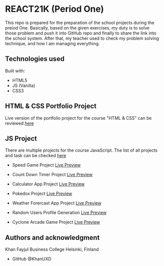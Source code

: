 # REACT21K (Period One)

This repo is prepared for the preparation of the school projects during the preiod One. Basically, based on the given exercises, my duty is to solve those problem and push it into GitHub repo and finally to share the link into the school system. After that, my teacher used to check my problem solving technique, and how I am managing everything.

## Technologies used

Built with:

- HTML5
- JS (Vanilla)
- CSS3

## HTML & CSS Portfolio Project

Live version of the portfolio project for the course "HTML & CSS" can be reviewed [here](https://khanuxd.github.io/BCH_React21K/HTML5_CSS3/Portfolio_Part8/)

## JS Project

There are multiple projects for the course JavaScript. The list of all projects and task can be checked [here](https://github.com/khanuxd/BCH_React21K/tree/main/JS)

- Speed Game Project [Live Preview](https://khanuxd.github.io/BCH_React21K/JS/Margit/Speed_Game/)

- Count Down Timer Project [Live Preview](https://khanuxd.github.io/BCH_React21K/JS/JS/Margit/countDownTimer)

- Calculator App Project [Live Preview](https://khanuxd.github.io/BCH_React21K/JS/Hoang/Calculator_App)

- Pokedox Project [Live Preview](https://khanuxd.github.io/BCH_React21K/JS/Hoang/Pokemon_Project)

- Weather Forercast App Project [Live Preview](https://khanuxd.github.io/BCH_React21K/JS/Hoang/Weather_App)

- Random Users Profile Generation [Live Preview](https://khanuxd.github.io/BCH_React21K/JS/Hoang/Random_Users/)

- Cyclone Arcade Game Project [Live Preview](https://khanuxd.github.io/BCH_React21K/JS/Hoang/Cyclone_Arcade_Game_Project)

## Authors and acknowledgment

Khan Fayjul
Business College Helsinki, Finland

- GitHub @KhanUXD
